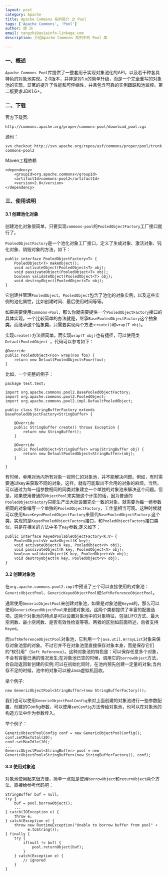 ```yaml
---
layout: post
category: Apache
title: Apache Commons 系列简介 之 Pool
tags: ['Apache Commons', 'Pool']
author: 唐 治
email: tangzhi@asiainfo-linkage.com
description: 介绍Apache Commons 系列中的 Pool 库

---
```



### 一、概述

`Apache Commons Pool`库提供了一整套用于实现对象池化的API，以及若干种各具特色的对象池实现。2.0版本，并非是对1.x的简单升级，而是一个完全重写的对象池的实现，显著的提升了性能和可伸缩性，并且包含可靠的实例跟踪和池监控。第二版要求JDK1.6+。


### 二、下载

官方下载页:

    http://commons.apache.org/proper/commons-pool/download_pool.cgi
    
源码：

    svn checkout http://svn.apache.org/repos/asf/commons/proper/pool/trunk commons-pool2
    
Maven工程依赖

    <dependency>
	    <groupId>org.apache.commons</groupId>
	    <artifactId>commons-pool2</artifactId>
	    <version>2.0</version>
	</dependency>
	
### 三、使用说明

#### 3.1 创建池化对象

创建池化对象很简单，只要实现`commons-pool`的`PooledObjectFactory`工厂接口就行了。

`PooledObjectFactory`是一个池化对象工厂接口，定义了生成对象、激活对象、钝化对象、销毁对象的方法，如下：

```
public interface PooledObjectFactory<T> {
    PooledObject<T> makeObject();
    void activateObject(PooledObject<T> obj);
    void passivateObject(PooledObject<T> obj);
    boolean validateObject(PooledObject<T> obj);
    void destroyObject(PooledObject<T> obj);
}
```
它创建并管理`PooledObject`。`PooledObject`包含了池化的对象实例，以及这些实例的池化属性，比如创建时间、最后使用时间等等。

如果需要使用`Commons-Pool`，那么你就需要提供一个`PooledObjectFactory`接口的具体实现。一个比较简单的办法就是，继承`BasePooledObjectFactory`这个抽象类。而继承这个抽象类，只需要实现两个方法:`create()`和`wrap(T obj)`。

实现`create()`方法很简单，而实现`wrap(T obj)`也有捷径，可以使用类`DefaultPooledObject `，代码可以参考如下：

```
@Override
public PooledObject<Foo> wrap(Foo foo) {
    return new DefaultPooledObject<Foo>(foo);
}
```

比如，一个完整的例子：

```
package test.test;

import org.apache.commons.pool2.BasePooledObjectFactory;
import org.apache.commons.pool2.PooledObject;
import org.apache.commons.pool2.impl.DefaultPooledObject;

public class StringBufferFactory extends BasePooledObjectFactory<StringBuffer> {

	@Override
	public StringBuffer create() throws Exception {
		return new StringBuffer();
	}

	@Override
	public PooledObject<StringBuffer> wrap(StringBuffer obj) {
		return new DefaultPooledObject<StringBuffer>(obj);
	}

}
```

有时候，单用对池内所有对象一视同仁的对象池，并不能解决问题。例如，有时需要通过key来获取不同的对象，这样，就有可能取出不合用的对象的麻烦。当然，可以通过为每一组参数相同的同类对象建立一个单独的对象池来解决这个问题。但是，如果使用普通的`ObjectPool`来实施这个计策的话，因为普通的`PooledObjectFactory`只能生产出大批设置完全一致的对象，就需要为每一组参数相同的对象编写一个单独的`PooledObjectFactory`，工作量相当可观。这种时候就可以使用`BaseKeyedPooledObjectFactory`来替代`BasePooledObjectFactory`.这个类，实现的是`KeyedPooledObjectFactory`接口，和`PooledObjectFactory`接口类似，只是在相关的方法中多了`Key`参数,定义如下：

```
public interface KeyedPoolableObjectFactory<K,V> {
    PooledObject<V> makeObject(K key);
    void activateObject(K key, PooledObject<V> obj);
    void passivateObject(K key, PooledObject<V> obj);
    boolean validateObject(K key, PooledObject<V> obj);
    void destroyObject(K key, PooledObject<V> obj);
}
```


#### 3.2 创建对象池

在`org.apache.commons.pool2.impl`中预设了三个可以直接使用的对象池：`GenericObjectPool`、`GenericKeyedObjectPool`和`SoftReferenceObjectPool`。

通常使用`GenericObjectPool`来创建对象池，如果是对象池是`Keyed`的，那么可以使用`GenericKeyedObjectPool`来创建对象池。这两个类都提供了丰富的配置选项。这两个对象池的特点是可以设置对象池中的对象特征，包括LIFO方式、最大空闲数、最小空闲数、是否有效性检查等等。两者的区别如前面所述，后者支持`Keyed`。

而`SoftReferenceObjectPool`对象池，它利用一个`java.util.ArrayList`对象来保存对象池里的对象。不过它并不在对象池里直接保存对象本身，而是保存它们的“软引用”（`Soft Reference`）。这种对象池的特色是：可以保存任意多个对象，不会有容量已满的情况发生;在对象池已空的时候，调用它的`borrowObject`方法，会自动返回新创建的实例;可以在初始化同时，在池内预先创建一定量的对象;当内存不足的时候，池中的对象可以被Java虚拟机回收。

举个例子:

```
new GenericObjectPool<StringBuffer>(new StringBufferFactory());
```

我们也可以使用`GenericObjectPoolConfig`来对上面创建的对象池进行一些参数配置，创建的Config参数，可以使用`setConfig`方法传给对象池，也可以在对象池的构造方法中作为参数传入。

举个例子：

```
GenericObjectPoolConfig conf = new GenericObjectPoolConfig();
conf.setMaxTotal(20);
conf.setMaxIdle(10);
...
GenericObjectPool<StringBuffer> pool = new GenericObjectPool<StringBuffer>(new StringBufferFactory(), conf);

```

#### 3.3 使用对象池

对象池使用起来很方便，简单一点就是使用`borrowObject`和`returnObject`两个方法，直接给参考代码吧：


```
StringBuffer buf = null;
try { 
    buf = pool.borrowObject();
    ...         
} catch(IOException e) { 
    throw e; 
} catch(Exception e) {
    throw new RuntimeException("Unable to borrow buffer from pool" + 
          e.toString());
} finally { 
    try {
        if(null != buf) {
            pool.returnObject(buf);
        }
    } catch(Exception e) {
        // ignored
    }
} 
```
